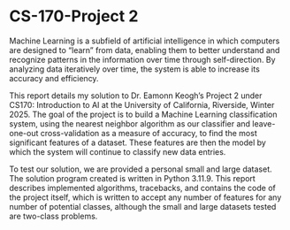 # CS-170-Project 2

Machine Learning is a subfield of  artificial intelligence in which computers are designed to “learn” from data, enabling them to better understand and recognize patterns in the information over time through self-direction. By analyzing data iteratively over time, the system is able to increase its accuracy and efficiency.

This report details my solution to Dr. Eamonn Keogh’s Project 2 under CS170: Introduction to AI at the University of California, Riverside, Winter 2025. The goal of the project is to build a Machine Learning classification system, using the nearest neighbor algorithm as our classifier and leave-one-out cross-validation as a measure of accuracy, to find the most significant features of a dataset. These features are then the model by which the system will continue to classify new data entries. 

To test our solution, we are provided a personal small and large dataset. The solution program created is written in Python 3.11.9. This report describes implemented algorithms, tracebacks, and contains the code of the project itself, which is written to accept any number of features for any number of potential classes, although the small and large datasets tested are two-class problems.

